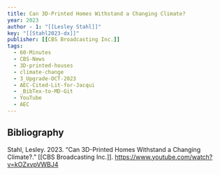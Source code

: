 ```yaml
---
title: Can 3D-Printed Homes Withstand a Changing Climate?
year: 2023
author - 1: "[[Lesley Stahl]]"
key: "[[Stahl2023-dx]]"
publisher: [[CBS Broadcasting Inc.]]
tags:
  - 60-Minutes
  - CBS-News
  - 3D-printed-houses
  - climate-change
  - 3_Upgrade-OCT-2023
  - AEC-Cited-Lit-for-Jacqui
  - _BibTex-to-MD-Git
  - YouTube
  - AEC
---
```


## Bibliography
Stahl, Lesley. 2023. “Can 3D-Printed Homes Withstand a Changing Climate?.” [[CBS Broadcasting Inc.]]. https://www.youtube.com/watch?v=kOZxvpVWBJ4